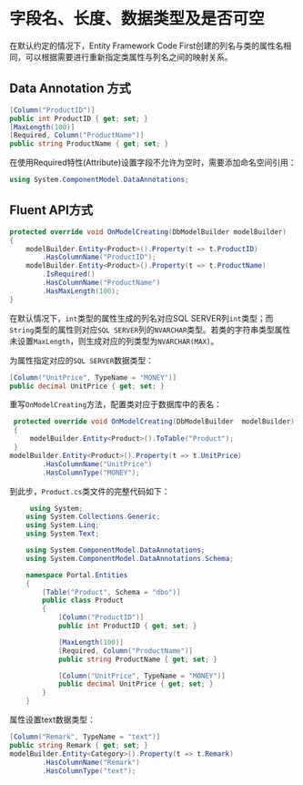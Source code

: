 # 字段名、长度、数据类型及是否可空

在默认约定的情况下，Entity Framework Code First创建的列名与类的属性名相同，可以根据需要进行重新指定类属性与列名之间的映射关系。

## Data Annotation 方式

```csharp
[Column("ProductID")]
public int ProductID { get; set; }
[MaxLength(100)]
[Required, Column("ProductName")]
public string ProductName { get; set; }
```

在使用Required特性(Attribute)设置字段不允许为空时，需要添加命名空间引用：

```csharp
using System.ComponentModel.DataAnnotations;
```

## Fluent API方式

```csharp
protected override void OnModelCreating(DbModelBuilder modelBuilder)
{
    modelBuilder.Entity<Product>().Property(t => t.ProductID)
        .HasColumnName("ProductID");
    modelBuilder.Entity<Product>().Property(t => t.ProductName)
        .IsRequired()
        .HasColumnName("ProductName")
        .HasMaxLength(100);
}
```

在默认情况下，`int`类型的属性生成的列名对应SQL SERVER列`int`类型；而`String`类型的属性则对应`SQL SERVER`列的`NVARCHAR`类型。若类的字符串类型属性未设置`MaxLength`，则生成对应的列类型为`NVARCHAR(MAX)`。

为属性指定对应的`SQL SERVER`数据类型：

```csharp
[Column("UnitPrice", TypeName = "MONEY")]
public decimal UnitPrice { get; set; }
```

重写`OnModelCreating`方法，配置类对应于数据库中的表名：

```csharp
 protected override void OnModelCreating(DbModelBuilder  modelBuilder)
 {
     modelBuilder.Entity<Product>().ToTable("Product");
 }
modelBuilder.Entity<Product>().Property(t => t.UnitPrice)
        .HasColumnName("UnitPrice")
        .HasColumnType("MONEY");
```

到此步，`Product.cs`类文件的完整代码如下：

```csharp
     using System;
    using System.Collections.Generic;
    using System.Linq;
    using System.Text;

    using System.ComponentModel.DataAnnotations;
    using System.ComponentModel.DataAnnotations.Schema;

    namespace Portal.Entities
    {
        [Table("Product", Schema = "dbo")]
        public class Product
        {
            [Column("ProductID")]
            public int ProductID { get; set; }

            [MaxLength(100)]
            [Required, Column("ProductName")]
            public string ProductName { get; set; }

            [Column("UnitPrice", TypeName = "MONEY")]
            public decimal UnitPrice { get; set; }
        }
    }
```

属性设置text数据类型：

```csharp
[Column("Remark", TypeName = "text")]
public string Remark { get; set; }
modelBuilder.Entity<Category>().Property(t => t.Remark)
        .HasColumnName("Remark")
        .HasColumnType("text");
```